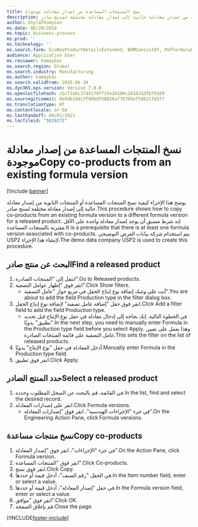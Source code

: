 ```yaml
---
title: نسخ المنتجات المساعدة من إصدار معادلة موجودة
description: يوضح هذا الإجراء كيفية نسخ المنتجات المساعدة أو المنتجات الثانوية من إصدار معادلة حالية إلى إصدار معادلة مختلفة لمنتج صادر.
author: ShylaThompson
ms.date: 08/29/2018
ms.topic: business-process
ms.prod: ''
ms.technology: ''
ms.search.form: EcoResProductDetailsExtended, BOMConsistOf, PmfFormulaCoBy, BOMRouteCopyDialog
audience: Application User
ms.reviewer: kamaybac
ms.search.region: Global
ms.search.industry: Manufacturing
ms.author: kamaybac
ms.search.validFrom: 2016-06-30
ms.dyn365.ops.version: Version 7.0.0
ms.openlocfilehash: cbcf2abc37441f9ff23e2b180c261831dfb79369
ms.sourcegitcommit: 0e8db169c3f90bd750826af76709ef5d621fd377
ms.translationtype: HT
ms.contentlocale: ar-SA
ms.lasthandoff: 04/01/2021
ms.locfileid: "5829272"
---
```

# <a name="copy-co-products-from-an-existing-formula-version"></a><span data-ttu-id="fc224-103">نسخ المنتجات المساعدة من إصدار معادلة موجودة</span><span class="sxs-lookup"><span data-stu-id="fc224-103">Copy co-products from an existing formula version</span></span>

[!include [banner](../../includes/banner.md)]

<span data-ttu-id="fc224-104">يوضح هذا الإجراء كيفية نسخ المنتجات المساعدة أو المنتجات الثانوية من إصدار معادلة حالية إلى إصدار معادلة مختلفة لمنتج صادر.</span><span class="sxs-lookup"><span data-stu-id="fc224-104">This procedure shows how to copy co-products from an existing formula version to a different formula version for a released product.</span></span> <span data-ttu-id="fc224-105">إنه شرط مسبق أن يوجد إصدار معادلة واحدة على الأقل مقترنة بالمنتجات المساعدة.</span><span class="sxs-lookup"><span data-stu-id="fc224-105">It is a prerequisite that there is at least one formula version associated with co-products.</span></span> <span data-ttu-id="fc224-106">يتم استخدام شركة بيانات العرض التوضيحي USP2 لإنشاء هذا الإجراء.</span><span class="sxs-lookup"><span data-stu-id="fc224-106">The demo data company USP2 is used to create this procedure.</span></span>


## <a name="find-a-released-product"></a><span data-ttu-id="fc224-107">البحث عن منتج صادر</span><span class="sxs-lookup"><span data-stu-id="fc224-107">Find a released product</span></span>
1. <span data-ttu-id="fc224-108">انتقل إلى "المنتجات الصادرة‬".</span><span class="sxs-lookup"><span data-stu-id="fc224-108">Go to Released products.</span></span>
2. <span data-ttu-id="fc224-109">انقر فوق "إظهار عوامل التصفية".</span><span class="sxs-lookup"><span data-stu-id="fc224-109">Click Show filters.</span></span>
    * <span data-ttu-id="fc224-110">أنت على وشك إضافة نوع إنتاج الحقل في مربع حوار "عامل التصفية".</span><span class="sxs-lookup"><span data-stu-id="fc224-110">You are about to add the field Production type in the filter dialog box.</span></span>  
3. <span data-ttu-id="fc224-111">انقر فوق حقل "إضافة عامل تصفية" لإضافة نوع إنتاج الحقل.</span><span class="sxs-lookup"><span data-stu-id="fc224-111">Click Add a filter field to add the field Production type.</span></span>
    * <span data-ttu-id="fc224-112">في الخطوة التالية، إنك بحاجة إلى إدخال معادلة في حقل نوع الإنتاج قبل تحديد "تطبيق" يدويًا.</span><span class="sxs-lookup"><span data-stu-id="fc224-112">In the next step, you need to manually enter Formula in the Production type field before you select Apply.</span></span> <span data-ttu-id="fc224-113">وهذا يعمل على تعيين عامل التصفية على قائمة المنتجات الصادرة.</span><span class="sxs-lookup"><span data-stu-id="fc224-113">This sets the filter on the list of released products.</span></span>  
4. <span data-ttu-id="fc224-114">أدخل المعادلة في حقل "نوع الإنتاج" يدويًا.</span><span class="sxs-lookup"><span data-stu-id="fc224-114">Manually enter Formula in the Production type field.</span></span>
5. <span data-ttu-id="fc224-115">انقر فوق تطبيق.</span><span class="sxs-lookup"><span data-stu-id="fc224-115">Click Apply.</span></span>

## <a name="select-a-released-product"></a><span data-ttu-id="fc224-116">حدد المنتج الصادر</span><span class="sxs-lookup"><span data-stu-id="fc224-116">Select a released product</span></span>
1. <span data-ttu-id="fc224-117">في القائمة، قم بالبحث عن السجل المطلوب وحدده.</span><span class="sxs-lookup"><span data-stu-id="fc224-117">In the list, find and select the desired record.</span></span>
2. <span data-ttu-id="fc224-118">انقر على إصدارات المعادلة.</span><span class="sxs-lookup"><span data-stu-id="fc224-118">Click Formula versions.</span></span>
    * <span data-ttu-id="fc224-119">في جزء "الإجراءات الهندسية"، انقر فوق "إصدارات المعادلة".</span><span class="sxs-lookup"><span data-stu-id="fc224-119">On the Engineering Action Pane, click Formula versions.</span></span>  

## <a name="copy-co-products"></a><span data-ttu-id="fc224-120">نسخ منتجات مساعدة</span><span class="sxs-lookup"><span data-stu-id="fc224-120">Copy co-products</span></span>
1. <span data-ttu-id="fc224-121">في جزء "الإجراءات"، انقر فوق "إصدار المعادلة".</span><span class="sxs-lookup"><span data-stu-id="fc224-121">On the Action Pane, click Formula version.</span></span>
2. <span data-ttu-id="fc224-122">انقر فوق "‏‫المنتجات المساعدة‬".</span><span class="sxs-lookup"><span data-stu-id="fc224-122">Click Co-products.</span></span>
3. <span data-ttu-id="fc224-123">انقر فوق نسخ.</span><span class="sxs-lookup"><span data-stu-id="fc224-123">Click Copy.</span></span>
4. <span data-ttu-id="fc224-124">في الحقل "رقم الصنف"، أدخل قيمة أو حددها.</span><span class="sxs-lookup"><span data-stu-id="fc224-124">In the Item number field, enter or select a value.</span></span>
5. <span data-ttu-id="fc224-125">في حقل "إصدار المعادلة"، أدخل قيمة أو حددها.</span><span class="sxs-lookup"><span data-stu-id="fc224-125">In the Formula version field, enter or select a value.</span></span>
6. <span data-ttu-id="fc224-126">انقر فوق "موافق".</span><span class="sxs-lookup"><span data-stu-id="fc224-126">Click OK.</span></span>
7. <span data-ttu-id="fc224-127">قم بإغلاق الصفحة.</span><span class="sxs-lookup"><span data-stu-id="fc224-127">Close the page.</span></span>



[!INCLUDE[footer-include](../../../includes/footer-banner.md)]